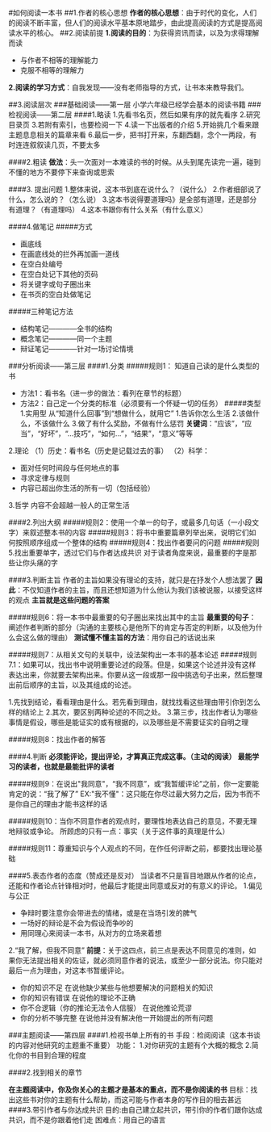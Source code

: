 #如何阅读一本书
##1.作者的核心思想
**作者的核心思想**：由于时代的变化，人们的阅读不断丰富，但人们的阅读水平基本原地踏步，由此提高阅读的方式是提高阅读水平的核心。
##2.阅读前提
**1.阅读的目的**：为获得资讯而读，以及为求得理解而读
- 与作者不相等的理解能力
- 克服不相等的理解力

**2.阅读的学习方式**：自我发现——没有老师指导的方式，让书本来教导我们。

##3.阅读层次
###基础阅读——第一层
小学六年级已经学会基本的阅读书籍
###检视阅读——第二层
####1.略读
1.先看书名页，然后如果有序的就先看序
2.研究目录页
3.若附有索引，也要检阅一下
4.读一下出版者的介绍
5.开始挑几个看来跟主题息息相关的篇章来看
6.最后一步，把书打开来，东翻西翻，念个一两段，有时连连叙叙读几页，不要太多

####2.粗读
**做法**：头一次面对一本难读的书的时候。从头到尾先读完一遍，碰到不懂的地方不要停下来查询或思索

####3. 提出问题
1.整体来说，这本书到底在说什么？（说什么）
2.作者细部说了什么，怎么说的？（怎么说）
3.这本书说得要道理吗》是全部有道理，还是部分有道理？（有道理吗）
4.这本书跟你有什么关系（有什么意义）

####4.做笔记
#####方式
- 画底线
- 在画底线处的拦外再加画一道线
- 在空白处编号
- 在空白处记下其他的页码
- 将关键字或句子圈出来
- 在书页的空白处做笔记

#####三种笔记方法
- 结构笔记————全书的结构
- 概念笔记————同一个主题
- 辩证笔记————针对一场讨论情境

###分析阅读——第三层
####1.分类
#####规则1： 知道自己读的是什么类型的书
- 方法1：看书名（进一步的做法：看列在章节的标题）
- 方法2：自己定一个分类的标准（必须要有一个怀疑一切的任务）
#####类型
1.实用型
从“知道什么回事”到“想做什么，就用它”
1.告诉你怎么生活
2.该做什么，不该做什么
3.做了有什么奖励，不做有什么惩罚
**关键词**：“应该”，“应当”，“好坏”，“...技巧”，“如何...”，“结果”，“意义”等等

2.理论
（1）历史：看书名（历史是记载过去的事）
（2）科学：
- 面对任何时间段与任何地点的事
- 寻求定律与规则
- 内容已超出你生活的所有一切（包括经验）

3.哲学
内容不会超越一般人的正常生活

####2.列出大纲
#####规则2：使用一个单一的句子，或最多几句话（一小段文字）来叙述整本书的内容
#####规则3：将书中重要篇章列举出来，说明它们如何按照顺序组成一个整体的结构
#####规则4：找出作者要问的问题
#####规则5.找出重要单字，透过它们与作者达成共识
对于读者角度来说，最重要的字是那些让你头痛的字

####3.判断主旨
作者的主旨如果没有理论的支持，就只是在抒发个人想法罢了
**因此**：不仅知道作者的主旨，而且还想知道为什么他认为我们该被说服，以接受这样的观点
**主旨就是这些问题的答案**

#####规则6：将一本书中最重要的句子圈出来找出其中的主旨
**最重要的句子**：阐述作者判断的部分（沟通的主要核心是他所下的肯定与否定的判断，以及他为什么会这么做的理由）
**测试懂不懂主旨的方法**：用你自己的话说出来

#####规则7：从相关文句的关联中，设法架构出一本书的基本论述
#####规则7.1：如果可以，找出书中说明重要论述的段落。但是，如果这个论述并没有这样表达出来，你就要去架构出来。你要从这一段或那一段中挑选句子出来，然后整理出前后顺序的主旨，以及其组成的论述。

1.先找到结论，看看理由是什么。若先看到理由，就找找看这些理由带引你到怎么样的结论上
2.其次，要区别两种论述的不同之处。
3.第三步，找出作者认为哪些事情是假设，哪些是能证实的或有根据的，以及哪些是不需要证实的自明之理

#####规则8：找出作者的解答

####4.判断
**必须能评论，提出评论，才算真正完成这事。（主动的阅读）**
**最能学习的读者，也就是最能批评的读者**

#####规则9：在说出"我同意"，“我不同意”，或“我暂缓评论”之前，你一定要能肯定的说：“我了解了”
EX:"我不懂"：这只能在你尽过最大努力之后，因为书而不是你自己的理由才能书这样的话

#####规则10：当你不同意作者的观点时，要理性地表达自己的意见，不要无理地辩驳或争论。
所顾虑的只有一点：事实（关于这件事的真理是什么）

#####规则11：尊重知识与个人观点的不同，在作任何评断之前，都要找出理论基础

####5.表态作者的态度（赞成还是反对）
当读者不只是盲目地跟从作者的论点，还能和作者论点针锋相对时，他最后才能提出同意或反对的有意义的评论。
1.偏见与公正
- 争辩时要注意你会带进去的情绪，或是在当场引发的脾气
- 一场好的辩论是不会为假设而争吵的
- 用同理心来阅读一本书，从对方的立场来着想

2.“我了解，但我不同意”
**前提**：关于这四点，前三点是表达不同意见的准则，如果你无法提出相关的佐证，就必须同意作者的说法，或至少一部分说法。你只能对最后一点为理由，对这本书暂缓评论。
- 你的知识不足
在说他缺少某些与他想要解决的问题相关的知识
- 你的知识有错误
在说他的理论不正确
- 你不合逻辑（你的推论无法令人信服）
在说他推论荒谬
- 你的分析不够完整
在说他并没有解决他一开始提出的所有问题


###主题阅读——第四层
####1.检视书单上所有的书
手段：检阅阅读（这本书谈的内容对他研究的主题重不重要）
功能：
1.对你研究的主题有个大概的概念
2.简化你的书目到合理的程度

####2.找到相关的章节

**在主题阅读中，你及你关心的主题才是基本的重点，而不是你阅读的书**
目标：找出这些书对你的主题有什么帮助，而这可能与作者本身的写作目的相去甚远
####3.带引作者与你达成共识
目的:由自己建立起共识，带引你的作者们跟你达成共识，而不是你跟着他们走
困难点：用自己的语言
